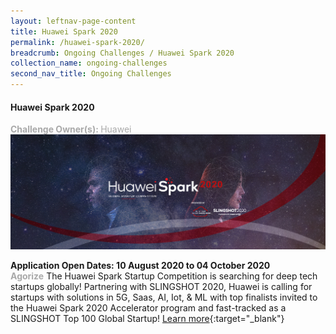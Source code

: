 ```yaml
---
layout: leftnav-page-content
title: Huawei Spark 2020
permalink: /huawei-spark-2020/
breadcrumb: Ongoing Challenges / Huawei Spark 2020
collection_name: ongoing-challenges
second_nav_title: Ongoing Challenges
---
```


#### Huawei Spark 2020
<font color="#a9a9a9"><b>Challenge Owner(s): </b>Huawei</font>
[![1](/images/ongoing-challenges/Huawei_Desktop_Banner.jpg)](https://slingshot.agorize.com/en/huaweispark2020?t=zC0F-6GT8VqnMlpQgdLkig&utm_source=enterprisesg&utm_medium=network&utm_campaign=sg_cont_startups)

**Application Open Dates: 10 August 2020 to 04 October 2020**<br>
<font color=" #a9a9a9"><b>Agorize</b></font>
The Huawei Spark Startup Competition is searching for deep tech startups globally! Partnering with SLINGSHOT 2020, Huawei is calling for startups with solutions in 5G, Saas, AI, Iot, & ML with top finalists invited to the Huawei Spark 2020 Accelerator program and fast-tracked as a SLINGSHOT Top 100 Global Startup!
[Learn more](https://slingshot.agorize.com/en/huaweispark2020?t=zC0F-6GT8VqnMlpQgdLkig&utm_source=enterprisesg&utm_medium=network&utm_campaign=sg_cont_startups){:target="_blank"}
